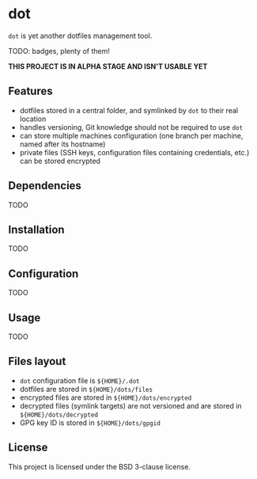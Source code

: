 # dot

`dot` is yet another dotfiles management tool.

TODO: badges, plenty of them!

**THIS PROJECT IS IN ALPHA STAGE AND ISN'T USABLE YET**


## Features

* dotfiles stored in a central folder, and symlinked by `dot` to their real location
* handles versioning, Git knowledge should not be required to use `dot`
* can store multiple machines configuration (one branch per machine, named after its hostname)
* private files (SSH keys, configuration files containing credentials, etc.) can be stored encrypted


## Dependencies

TODO


## Installation

TODO


## Configuration

TODO


## Usage

TODO


## Files layout

* `dot` configuration file is `${HOME}/.dot`
* dotfiles are stored in `${HOME}/dots/files`
* encrypted files are stored in `${HOME}/dots/encrypted`
* decrypted files (symlink targets) are not versioned and are stored in `${HOME}/dots/decrypted`
* GPG key ID is stored in `${HOME}/dots/gpgid`


## License

This project is licensed under the BSD 3-clause license.
